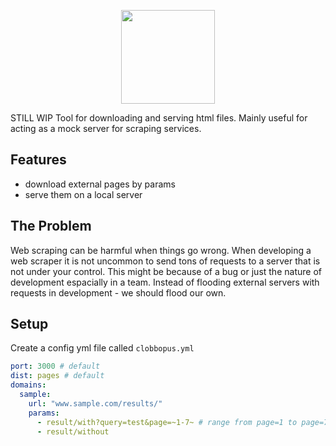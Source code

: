<p align="center">
<img src="https://assets.pokemon.com/assets/cms2/img/pokedex/full/852.png" height="150" />
</p>
STILL WIP
Tool for downloading and serving html files.
Mainly useful for acting as a mock server for scraping services.

## Features

- download external pages by params
- serve them on a local server

## The Problem

Web scraping can be harmful when things go wrong.
When developing a web scraper it is not uncommon to send tons of requests to a server that is not under your control.
This might be because of a bug or just the nature of development espacially in a team.
Instead of flooding external servers with requests in development - we should flood our own.

## Setup

Create a config yml file called `clobbopus.yml`

```yml
port: 3000 # default
dist: pages # default
domains:
  sample:
    url: "www.sample.com/results/"
    params:
      - result/with?query=test&page=~1-7~ # range from page=1 to page=7
      - result/without
```
